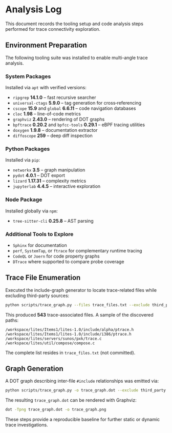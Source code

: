 # Analysis Log

This document records the tooling setup and code analysis steps performed for trace connectivity exploration.

## Environment Preparation
The following tooling suite was installed to enable multi-angle trace analysis.

### System Packages
Installed via `apt` with verified versions:

- `ripgrep` **14.1.0** – fast recursive searcher
- `universal-ctags` **5.9.0** – tag generation for cross‑referencing
- `cscope` **15.9** and `global` **6.6.11** – code navigation databases
- `cloc` **1.98** – line-of-code metrics
- `graphviz` **2.43.0** – rendering of DOT graphs
- `bpftrace` **0.20.2** and `bpfcc-tools` **0.29.1** – eBPF tracing utilities
- `doxygen` **1.9.8** – documentation extractor
- `diffoscope` **259** – deep diff inspection

### Python Packages
Installed via `pip`:

- `networkx` **3.5** – graph manipulation
- `pydot` **4.0.1** – DOT export
- `lizard` **1.17.31** – complexity metrics
- `jupyterlab` **4.4.5** – interactive exploration

### Node Package
Installed globally via `npm`:

- `tree-sitter-cli` **0.25.8** – AST parsing

### Additional Tools to Explore
- `Sphinx` for documentation
- `perf`, `SystemTap`, or `ftrace` for complementary runtime tracing
- `CodeQL` or `Joern` for code property graphs
- `DTrace` where supported to compare probe coverage

## Trace File Enumeration
Executed the include-graph generator to locate trace-related files while excluding third-party sources:
```bash
python scripts/trace_graph.py --files trace_files.txt --exclude third_party
```
This produced **543** trace-associated files. A sample of the discovered paths:
```
/workspace/lites/Items1/lites-1.0/include/alpha/ptrace.h
/workspace/lites/Items1/lites-1.0/include/i386/ptrace.h
/workspace/lites/servers/sunos/pxk/trace.c
/workspace/lites/util/compose/compose.c
```
The complete list resides in `trace_files.txt` (not committed).

## Graph Generation
A DOT graph describing inter-file `#include` relationships was emitted via:
```bash
python scripts/trace_graph.py -o trace_graph.dot --exclude third_party
```
The resulting `trace_graph.dot` can be rendered with Graphviz:
```bash
dot -Tpng trace_graph.dot -o trace_graph.png
```

These steps provide a reproducible baseline for further static or dynamic trace investigations.
